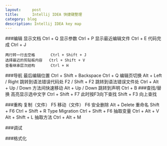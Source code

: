 ```yaml
---
layout:     post
title:      Intellij IDEA 快捷键整理
category: blog
description: Intellij IDEA key map 
---
```


###编辑
    显示文档               Ctrl + Q
    显示参数               Ctrl + P
    显示最近编辑文件       Ctrl + E
    代码完成               Ctrl + J
    
    两行转一行去空格       Ctrl + Shift + J
    选择最近的剪贴板内容   Ctrl + Shift + V
    查看继承层次结构       Ctrl + H

###导航
    最后编辑位置           Ctrl + Shift + Backspace    Ctrl + Q
    编辑页切换             Alt + Left / Right
    跳转到语法错误代码处   F2 / Shift + F2
    跳转到语法错误文件处   Ctrl + Alt + Up / Down
    方法间快速移动         Alt + Up / Down
    跳转到声明             Ctrl + B
###查找/替换
    高亮显示选中文字       Ctrl + Shift + F7   此时按F3向下查找  Shift + F3 向上查找


###重构
    复制（文件）           F5
    移动（文件）           F6
    安全删除               Alt + Delete
    重命名                 Shift + F6                    Ctrl + Shift + R
    Type Migration         Ctrl + Shift + F6
    抽取变量               Ctrl + Alt + V                Alt + Shift + L
    抽取方法               Ctrl + Alt + M                


###调试



###格式化
